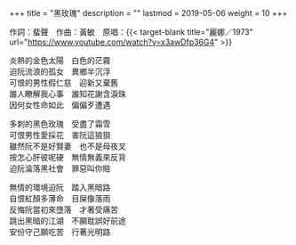 +++
title = "黑玫瑰"
description = ""
lastmod = 2019-05-06
weight = 10
+++

作詞：蜚聲　作曲：黃敏　原唱：{{< target-blank title="麗娜／1973" url="https://www.youtube.com/watch?v=x3awDfp36G4" >}}

炎熱的金色太陽　白色的茫霧  
迫阮流浪的孤女　異鄉半沉浮  
可恨的男性假仁慈　迎新又棄舊  
誰人瞭解我心事　誰知花謝含淚珠  
因何女性命如此　偏偏歹遭遇  

多刺的黑色玫瑰　受盡了霜雪  
可恨男性愛採花　害阮這狼狽  
雖然阮不是好賢妻　也不是母夜叉  
按怎心肝彼呢硬　無情無義來反背  
迫阮淪落黑社會　罪惡叫你賠  

無情的環境迫阮　踏入黑暗路  
自恨紅顏多薄命　目屎像落雨  
反悔阮當初來墮落　才著受痛苦  
跳出黑暗的江湖　不願耽誤好前途  
安份守己願吃苦　行著光明路